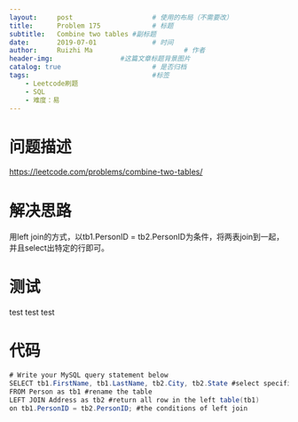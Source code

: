 ```yaml
---
layout:     post   				    # 使用的布局（不需要改）
title:      Problem 175				# 标题 
subtitle:   Combine two tables #副标题
date:       2019-07-01				# 时间
author:     Ruizhi Ma 						# 作者
header-img:              	#这篇文章标题背景图片
catalog: true 						# 是否归档
tags:								#标签
    - Leetcode刷题
    - SQL
    - 难度：易
---
```

# 问题描述
https://leetcode.com/problems/combine-two-tables/

# 解决思路
用left join的方式，以tb1.PersonID = tb2.PersonID为条件，将两表join到一起，并且select出特定的行即可。

# 测试
test test test

# 代码
```java
# Write your MySQL query statement below
SELECT tb1.FirstName, tb1.LastName, tb2.City, tb2.State #select specific rows in two tables
FROM Person as tb1 #rename the table
LEFT JOIN Address as tb2 #return all row in the left table(tb1)
on tb1.PersonID = tb2.PersonID; #the conditions of left join
```
